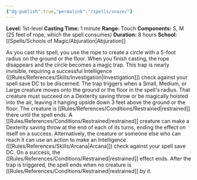 ```yaml
---
{"dg-publish":true,"permalink":"/spells/snare/"}
---
```


**Level:** 1st-level
**Casting Time:** 1 minute
**Range:** Touch
**Components:** S, M (25 feet of rope, which the spell consumes)
**Duration:** 8 hours
**School:** [[Spells/Schools of Magic/Abjuration\|Abjuration]]

As you cast this spell, you use the rope to create a circle with a 5-foot radius on the ground or the floor. When you finish casting, the rope disappears and the circle becomes a magic trap.
This trap is nearly invisible, requiring a successful Intelligence ([[Rules/References/Skills/Investigation\|Investigation]]) check against your spell save DC to be discerned.
The trap triggers when a Small, Medium, or Large creature moves onto the ground or the floor in the spell's radius. That creature must succeed on a Dexterity saving throw or be magically hoisted into the air, leaving it hanging upside down 3 feet above the ground or the floor. The creature is [[Rules/References/Conditions/Restrained\|restrained]] there until the spell ends.
A [[Rules/References/Conditions/Restrained\|restrained]] creature can make a Dexterity saving throw at the end of each of its turns, ending the effect on itself on a success. Alternatively, the creature or someone else who can reach it can use an action to make an Intelligence ([[Rules/References/Skills/Arcana\|Arcana]]) check against your spell save DC. On a success, the [[Rules/References/Conditions/Restrained\|restrained]] effect ends.
After the trap is triggered, the spell ends when no creature is [[Rules/References/Conditions/Restrained\|restrained]] by it.
